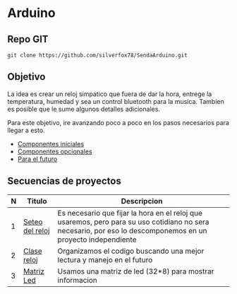 # Arduino

## Repo GIT

```shell
git clone https://github.com/silverfox78/SendaArduino.git
```

## Objetivo

La idea es crear un reloj simpatico que fuera de dar la hora, entrege la temperatura, humedad y sea un control bluetooth para la musica.
Tambien es posible que le sume algunos detalles adicionales.

Para este objetivo, ire avanzando poco a poco en los pasos necesarios para llegar a esto.

- [Componentes iniciales](componentes.md)
- [Componentes opcionales](opcionales.md)
- [Para el futuro](futuros.md)

## Secuencias de proyectos

| N | Titulo                                                | Descripcion                                                                                                                                                  |
|---|-------------------------------------------------------|--------------------------------------------------------------------------------------------------------------------------------------------------------------|
| 1 | [Seteo del reloj](proyectos/p001_reloj_set/readme.md) | Es necesario que fijar la hora en el reloj que usaremos, pero para su uso cotidiano no sera necesario, por eso lo descomponemos en un proyecto independiente |
| 2 | [Clase reloj](proyectos/p002_reloj_class/readme.md)   | Organizamos el codigo buscando una mejor lectura y manejo en el futuro                                                                                       |
| 3 | [Matriz Led](proyectos/p003_reloj_leds/readme.md)     | Usamos una matriz de led (32*8) para mostrar informacion                                                                                                     |
